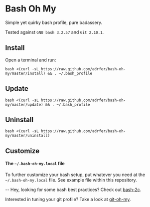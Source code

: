 # Bash Oh My
Simple yet quirky bash profile, pure badassery.

Tested against `GNU bash 3.2.57` and `Git 2.10.1`.

## Install

Open a terminal and run:

    bash <(curl -sL https://raw.github.com/adrfer/bash-oh-my/master/install) && . ~/.bash_profile

## Update

    bash <(curl -sL https://raw.github.com/adrfer/bash-oh-my/master/update) && . ~/.bash_profile

## Uninstall

    bash <(curl -sL https://raw.github.com/adrfer/bash-oh-my/master/uninstall)

## Customize

#### The `~/.bash-oh-my.local` file

To further customize your bash setup, put whatever you need at the `~/.bash-oh-my.local` file. See example file within this repository.

--
Hey, looking for some bash best practices? Check out [bash-2c](https://github.com/adrfer/bash-2c).

Interested in tuning your git profile? Take a look at [git-oh-my](https://github.com/adrfer/git-oh-my).
